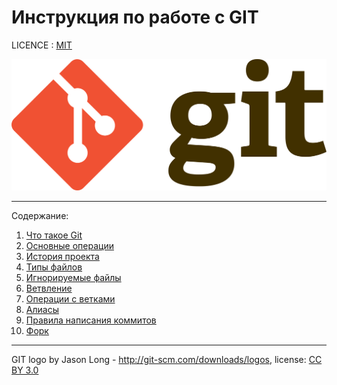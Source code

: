 # Инструкция по работе с GIT

LICENCE : [MIT](./license.md)

![](./assets/1920px-Git-logo.svg.png)

---

Содержание:
1. [Что такое Git](whatisgit)
2. [Основные операции](operation)
3. [История проекта](history)
4. [Типы файлов](types.md)
5. [Игнорируемые файлы](gitignore.md)
6. [Ветвление](branching.md)
7. [Операции с ветками](branchcreation.md)
8. [Алиасы](alias.md)
9. [Правила написания коммитов](spellingrules.md)
10. [Форк](fork.md)

---

GIT logo by Jason Long - http://git-scm.com/downloads/logos, license: [CC BY 3.0](https://creativecommons.org/licenses/by/3.0/)
